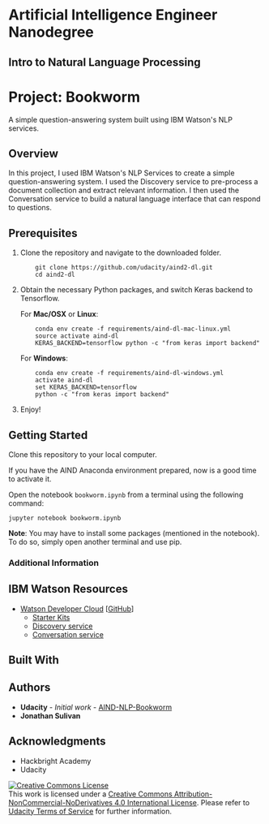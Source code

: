 # Artificial Intelligence Engineer Nanodegree
## Intro to Natural Language Processing
# Project: Bookworm

A simple question-answering system built using IBM Watson's NLP services.

## Overview

In this project, I used IBM Watson's NLP Services to create a simple question-answering system. I used the Discovery service to pre-process a document collection and extract relevant information. I then used the Conversation service to build a natural language interface that can respond to questions.

## Prerequisites

1. Clone the repository and navigate to the downloaded folder.
    
    ``` 
        git clone https://github.com/udacity/aind2-dl.git
        cd aind2-dl
    ```

2. Obtain the necessary Python packages, and switch Keras backend to Tensorflow.  
    
    For __Mac/OSX__ or __Linux__:
    ```
        conda env create -f requirements/aind-dl-mac-linux.yml
        source activate aind-dl
        KERAS_BACKEND=tensorflow python -c "from keras import backend"
    ```

    For __Windows__:
    ```
        conda env create -f requirements/aind-dl-windows.yml
        activate aind-dl
        set KERAS_BACKEND=tensorflow
        python -c "from keras import backend"
    ```
    
3. Enjoy!


## Getting Started

Clone this repository to your local computer.

If you have the AIND Anaconda environment prepared, now is a good time to activate it.

Open the notebook `bookworm.ipynb` from a terminal using the following command:

```
jupyter notebook bookworm.ipynb
```

**Note**: You may have to install some packages (mentioned in the notebook). To do so, simply open another terminal and use pip.

### Additional Information
## IBM Watson Resources

- [Watson Developer Cloud](https://www.ibm.com/watson/developercloud/) [[GitHub](https://github.com/watson-developer-cloud/)]
  - [Starter Kits](https://www.ibm.com/watson/developercloud/starter-kits.html)
  - [Discovery service](https://www.ibm.com/watson/developercloud/doc/discovery/index.html)
  - [Conversation service](https://www.ibm.com/watson/developercloud/doc/conversation/index.html)

## Built With
## Authors
* **Udacity** - *Initial work* - [AIND-NLP-Bookworm](https://github.com/udacity/AIND-NLP-Bookworm)
* **Jonathan Sulivan**

## Acknowledgments
* Hackbright Academy
* Udacity

<a rel="license" href="http://creativecommons.org/licenses/by-nc-nd/4.0/"><img alt="Creative Commons License" style="border-width:0" src="https://i.creativecommons.org/l/by-nc-nd/4.0/88x31.png" /></a><br />This work is licensed under a <a rel="license" href="http://creativecommons.org/licenses/by-nc-nd/4.0/">Creative Commons Attribution-NonCommercial-NoDerivatives 4.0 International License</a>. Please refer to [Udacity Terms of Service](https://www.udacity.com/legal) for further information.
